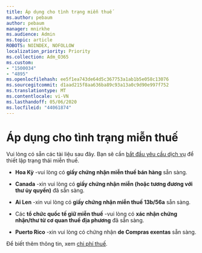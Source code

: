 ```yaml
---
title: Áp dụng cho tình trạng miễn thuế
ms.author: pebaum
author: pebaum
manager: mnirkhe
ms.audience: Admin
ms.topic: article
ROBOTS: NOINDEX, NOFOLLOW
localization_priority: Priority
ms.collection: Adm_O365
ms.custom:
- "1500034"
- "4895"
ms.openlocfilehash: ee5f1ea743de64d5c367753a1ab1b5e058c13076
ms.sourcegitcommit: d1aad215f8aa636ba89c93a13a0c9d90e997f752
ms.translationtype: MT
ms.contentlocale: vi-VN
ms.lasthandoff: 05/06/2020
ms.locfileid: "44061874"
---
```

# <a name="apply-for-tax-exempt-status"></a>Áp dụng cho tình trạng miễn thuế

Vui lòng có sẵn các tài liệu sau đây. Bạn sẽ cần [bắt đầu yêu cầu dịch vụ](https://docs.microsoft.com/microsoft-365/admin/contact-support-for-business-products) để thiết lập trạng thái miễn thuế.

- **Hoa Kỳ** -vui lòng có **giấy chứng nhận miễn thuế bán hàng** sẵn sàng.

- **Canada** -xin vui lòng có **giấy chứng nhận miễn (hoặc tương đương với thư ủy quyền)** đã sẵn sàng.

- **Ai Len** -xin vui lòng có **giấy chứng nhận miễn thuế 13b/56a** sẵn sàng.

- Các **tổ chức quốc tế giữ miễn thuế** -vui lòng có **xác nhận chứng nhận/thư từ cơ quan thuế địa phương** đã sẵn sàng.

- **Puerto Rico** -xin vui lòng có chứng nhận **de Compras exentas** sẵn sàng.

Để biết thêm thông tin, xem [chi phí thuế](https://docs.microsoft.com/microsoft-365/commerce/billing-and-payments/tax-information).
